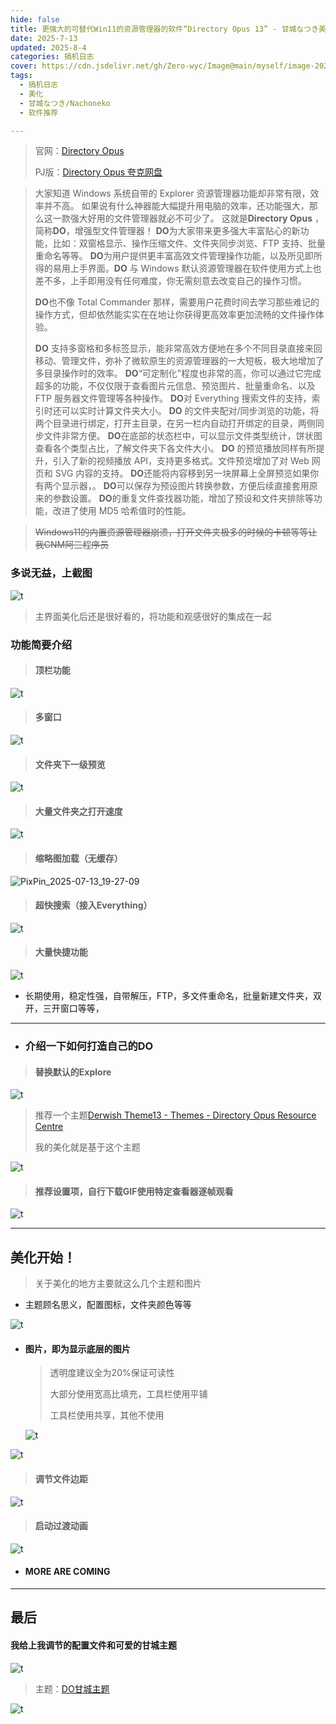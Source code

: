 ```yaml
---
hide: false
title: 更强大的可替代Win11的资源管理器的软件“Directory Opus 13” - 甘城なつき美化主题
date: 2025-7-13
updated: 2025-8-4
categories: 搞机日志
cover: https://cdn.jsdelivr.net/gh/Zero-wyc/Image@main/myself/image-20250713185544104.png
tags:
  - 搞机日志
  - 美化
  - 甘城なつき/Nachoneko
  - 软件推荐

---
```


> 官网：[Directory Opus](https://www.gpsoft.com.au/)
>
> PJ版：[Directory Opus 夸克网盘](https://pan.quark.cn/s/be4e111868d3?pwd=M44X)<!-- more -->

> 大家知道 Windows 系统自带的 Explorer 资源管理器功能却非常有限，效率并不高。
> 如果说有什么神器能大幅提升用电脑的效率，还功能强大，那么这一款强大好用的文件管理器就必不可少了。
> 这就是**Directory Opus** ，简称**DO**，增强型文件管理器！
> **DO**为大家带来更多强大丰富贴心的新功能，比如：双窗格显示、操作压缩文件、文件夹同步浏览、FTP 支持、批量重命名等等。
> **DO**为用户提供更丰富高效文件管理操作功能，以及所见即所得的易用上手界面。**DO** 与 Windows 默认资源管理器在软件使用方式上也差不多，上手即用没有任何难度，你无需刻意去改变自己的操作习惯。
>
> **DO**也不像 Total Commander 那样，需要用户花费时间去学习那些难记的操作方式，但却依然能实实在在地让你获得更高效率更加流畅的文件操作体验。
>
> **DO** 支持多窗格和多标签显示，能非常高效方便地在多个不同目录直接来回移动、管理文件，弥补了微软原生的资源管理器的一大短板，极大地增加了多目录操作时的效率。
> **DO**“可定制化”程度也非常的高，你可以通过它完成超多的功能，不仅仅限于查看图片元信息、预览图片、批量重命名、以及 FTP 服务器文件管理等各种操作。
> **DO**对 Everything 搜索文件的支持，索引时还可以实时计算文件夹大小。
> **DO** 的文件夹配对/同步浏览的功能，将两个目录进行绑定，打开主目录，在另一栏内自动打开绑定的目录，两侧同步文件非常方便。
> **DO**在底部的状态栏中，可以显示文件类型统计，饼状图查看各个类型占比，了解文件夹下各文件大小。
> **DO** 的预览播放同样有所提升，引入了新的视频播放 API，支持更多格式。文件预览增加了对 Web 网页和 SVG 内容的支持。
> **DO**还能将内容移到另一块屏幕上全屏预览如果你有两个显示器，。
> **DO**可以保存为预设图片转换参数，方便后续直接套用原来的参数设置。
> **DO**的重复文件查找器功能，增加了预设和文件夹排除等功能，改进了使用 MD5 哈希值时的性能。

> ~~Windows11的内置资源管理器崩溃，打开文件夹极多的时候的卡顿等等让我CNM阿三程序员~~

### 多说无益，上截图

<img src="https://cdn.jsdelivr.net/gh/Zero-wyc/Image@main/myself/image-20250713185544104.png" alt="t" style="zoom:100%;" />

> 主界面美化后还是很好看的，将功能和观感很好的集成在一起

### 功能简要介绍

> ####  顶栏功能

<img src="https://cdn.jsdelivr.net/gh/Zero-wyc/Image@main/myself/PixPin_2025-07-13_19-12-18.gif" alt="t" style="zoom:100%;" />

> ####  多窗口

<img src="https://cdn.jsdelivr.net/gh/Zero-wyc/Image@main/myself/PixPin_2025-07-13_19-16-44.gif" alt="t" style="zoom:100%;" />

> ####  文件夹下一级预览

<img src="https://cdn.jsdelivr.net/gh/Zero-wyc/Image@main/myself/PixPin_2025-07-13_19-18-34.gif" alt="t" style="zoom:100%;" />

> ####  大量文件夹之打开速度

<img src="https://cdn.jsdelivr.net/gh/Zero-wyc/Image@main/myself/PixPin_2025-07-13_19-22-59.gif" alt="t" style="zoom:100%;" />

> ####  缩略图加载（无缓存）

<img src="https://cdn.jsdelivr.net/gh/Zero-wyc/Image@main/myself/PixPin_2025-07-13_19-27-09.gif" alt="PixPin_2025-07-13_19-27-09" style="zoom:100%;" />

> #### 超快搜索（接入Everything）

<img src="https://cdn.jsdelivr.net/gh/Zero-wyc/Image@main/myself/PixPin_2025-07-13_19-36-40.gif" alt="t" style="zoom:100%;" />

> #### 大量快捷功能

<img src="https://cdn.jsdelivr.net/gh/Zero-wyc/Image@main/myself/PixPin_2025-07-13_19-30-48.gif" alt="t" style="zoom:100%;" />

- 长期使用，稳定性强，自带解压，FTP，多文件重命名，批量新建文件夹，双开，三开窗口等等，

---

- ### 介绍一下如何打造自己的DO

> #### 替换默认的Explore

<img src="https://cdn.jsdelivr.net/gh/Zero-wyc/Image@main/myself/PixPin_2025-07-13_19-34-52.gif" alt="t" style="zoom:100%;" />

> 推荐一个主题[Derwish Theme13 - Themes - Directory Opus Resource Centre](https://resource.dopus.com/t/derwish-theme13/33161)
>
> 我的美化就是基于这个主题

<img src="https://cdn.jsdelivr.net/gh/Zero-wyc/Image@main/myself/PixPin_2025-07-13_19-36-40.gif" alt="t" style="zoom:100%;" />

> #### 推荐设置项，自行下载GIF使用特定查看器逐帧观看

<img src="https://cdn.jsdelivr.net/gh/Zero-wyc/Image@main/myself/image-20250713194328263.png" alt="t" style="zoom:100%;" />

---

## 美化开始！

> 关于美化的地方主要就这么几个主题和图片

- 主题顾名思义，配置图标，文件夹颜色等等

<img src="https://cdn.jsdelivr.net/gh/Zero-wyc/Image@main/myself/PixPin_2025-07-13_19-46-38.gif" alt="t" style="zoom:100%;" />

- #### 图片，即为显示底层的图片

  > 透明度建议全为20%保证可读性
  >
  > 大部分使用宽高比填充，工具栏使用平铺
  >
  > 工具栏使用共享，其他不使用

  <img src="https://cdn.jsdelivr.net/gh/Zero-wyc/Image@main/myself/image-20250713194930092.png" alt="t" style="zoom:100%;" />

<img src="https://cdn.jsdelivr.net/gh/Zero-wyc/Image@main/myself/PixPin_2025-07-13_19-51-00.gif" alt="t" style="zoom:100%;" />

> #### 调节文件边距

<img src="https://cdn.jsdelivr.net/gh/Zero-wyc/Image@main/myself/image-20250713195753921.png" alt="t" style="zoom:100%;" />

> #### 启动过渡动画

<img src="https://cdn.jsdelivr.net/gh/Zero-wyc/Image@main/web/image-20250713195837657.png" alt="t" style="zoom:100%;" />

- #### MORE ARE COMING

---

## 最后

#### 	我给上我调节的配置文件和可爱的甘城主题

<img src="https://cdn.jsdelivr.net/gh/Zero-wyc/Image@main/myself/image-20250713200207547.png" alt="t" style="zoom:100%;" />

> 主题：[DO甘城主题](https://pan.quark.cn/s/be4e111868d3?pwd=M44X)

<img src="https://cdn.jsdelivr.net/gh/Zero-wyc/Image@main/myself/%25E7%258C%25AB%25E7%25BE%25BD%25E9%259B%25AB016.png" alt="t" style="zoom:100%;" />
